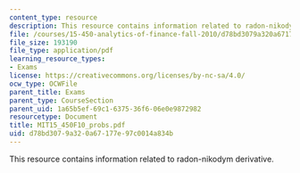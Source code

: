 ```yaml
---
content_type: resource
description: This resource contains information related to radon-nikodym derivative.
file: /courses/15-450-analytics-of-finance-fall-2010/d78bd3079a320a67177e97c0014a834b_MIT15_450F10_probs.pdf
file_size: 193190
file_type: application/pdf
learning_resource_types:
- Exams
license: https://creativecommons.org/licenses/by-nc-sa/4.0/
ocw_type: OCWFile
parent_title: Exams
parent_type: CourseSection
parent_uid: 1a65b5ef-69c1-6375-36f6-06e0e9872982
resourcetype: Document
title: MIT15_450F10_probs.pdf
uid: d78bd307-9a32-0a67-177e-97c0014a834b
---
```

This resource contains information related to radon-nikodym derivative.